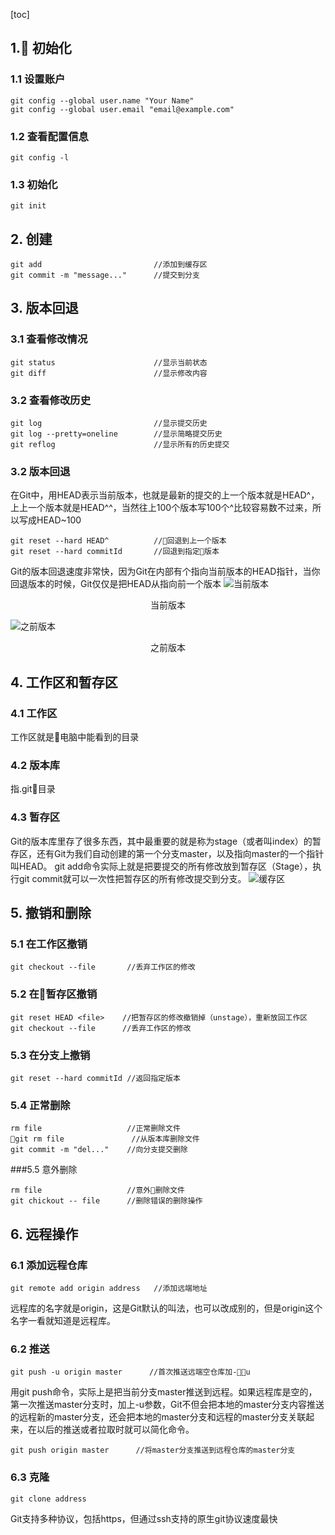 [toc]
## 1. 初始化
### 1.1 设置账户
```
git config --global user.name "Your Name"
git config --global user.email "email@example.com"
```
### 1.2 查看配置信息
```
git config -l
```
### 1.3 初始化
```
git init
```
## 2. 创建
```
git add                         //添加到缓存区
git commit -m "message..."      //提交到分支
```
## 3. 版本回退
### 3.1 查看修改情况
```
git status                      //显示当前状态
git diff                        //显示修改内容
```
### 3.2 查看修改历史
```
git log                         //显示提交历史
git log --pretty=oneline        //显示简略提交历史
git reflog                      //显示所有的历史提交
```
### 3.2 版本回退
在Git中，用HEAD表示当前版本，也就是最新的提交的上一个版本就是HEAD^，上上一个版本就是HEAD^^，当然往上100个版本写100个^比较容易数不过来，所以写成HEAD~100
```
git reset --hard HEAD^          //回退到上一个版本
git reset --hard commitId       //回退到指定版本
```
Git的版本回退速度非常快，因为Git在内部有个指向当前版本的HEAD指针，当你回退版本的时候，Git仅仅是把HEAD从指向前一个版本
![当前版本](https://cdn.liaoxuefeng.com/cdn/files/attachments/001384907584977fc9d4b96c99f4b5f8e448fbd8589d0b2000/0)
<center>当前版本</center>

![之前版本](https://cdn.liaoxuefeng.com/cdn/files/attachments/001384907594057a873c79f14184b45a1a66b1509f90b7a000/0)
<center>之前版本</center>

## 4. 工作区和暂存区
### 4.1 工作区
工作区就是电脑中能看到的目录
### 4.2 版本库
指.git目录
### 4.3 暂存区
Git的版本库里存了很多东西，其中最重要的就是称为stage（或者叫index）的暂存区，还有Git为我们自动创建的第一个分支master，以及指向master的一个指针叫HEAD。
git add命令实际上就是把要提交的所有修改放到暂存区（Stage），执行git commit就可以一次性把暂存区的所有修改提交到分支。
![缓存区](https://cdn.liaoxuefeng.com/cdn/files/attachments/001384907720458e56751df1c474485b697575073c40ae9000/0)
## 5. 撤销和删除
### 5.1 在工作区撤销
```
git checkout --file       //丢弃工作区的修改 
```
### 5.2 在暂存区撤销
```
git reset HEAD <file>    //把暂存区的修改撤销掉（unstage），重新放回工作区
git checkout --file      //丢弃工作区的修改
```
### 5.3 在分支上撤销
```
git reset --hard commitId //返回指定版本
```
### 5.4 正常删除
```
rm file                   //正常删除文件
git rm file               //从版本库删除文件
git commit -m "del..."    //向分支提交删除
```
###5.5 意外删除
```
rm file                   //意外删除文件
git chickout -- file      //删除错误的删除操作
```
## 6. 远程操作
### 6.1 添加远程仓库
```
git remote add origin address   //添加远端地址
```
远程库的名字就是origin，这是Git默认的叫法，也可以改成别的，但是origin这个名字一看就知道是远程库。
### 6.2 推送
```
git push -u origin master      //首次推送远端空仓库加-u
```
用git push命令，实际上是把当前分支master推送到远程。如果远程库是空的，第一次推送master分支时，加上-u参数，Git不但会把本地的master分支内容推送的远程新的master分支，还会把本地的master分支和远程的master分支关联起来，在以后的推送或者拉取时就可以简化命令。
```
git push origin master      //将master分支推送到远程仓库的master分支
```
### 6.3 克隆
```
git clone address           
```
Git支持多种协议，包括https，但通过ssh支持的原生git协议速度最快